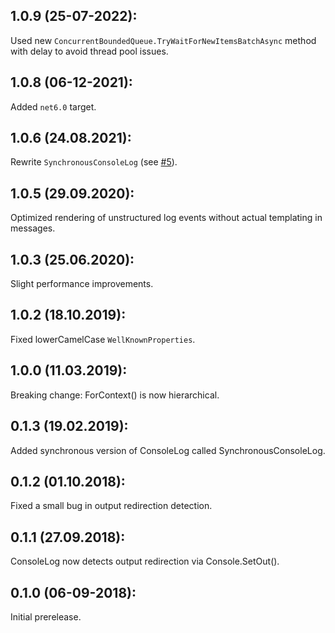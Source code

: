 ## 1.0.9 (25-07-2022):

Used new `ConcurrentBoundedQueue.TryWaitForNewItemsBatchAsync` method with delay to avoid thread pool issues.

## 1.0.8 (06-12-2021):

Added `net6.0` target.

## 1.0.6 (24.08.2021):

Rewrite `SynchronousConsoleLog` (see [#5](https://github.com/vostok/logging.console/issues/5)).


## 1.0.5 (29.09.2020):

Optimized rendering of unstructured log events without actual templating in messages.

## 1.0.3 (25.06.2020):

Slight performance improvements.

## 1.0.2 (18.10.2019):

Fixed lowerCamelCase `WellKnownProperties`.

## 1.0.0 (11.03.2019):

Breaking change: ForContext() is now hierarchical.

## 0.1.3 (19.02.2019):

Added synchronous version of ConsoleLog called SynchronousConsoleLog.

## 0.1.2 (01.10.2018):

Fixed a small bug in output redirection detection.

## 0.1.1 (27.09.2018):

ConsoleLog now detects output redirection via Console.SetOut().

## 0.1.0 (06-09-2018): 

Initial prerelease.